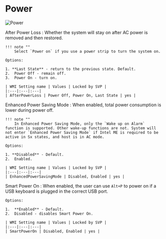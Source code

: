 # Power

![Power](https://cdrt.github.io/mk_docs/ref/bios/settings/thinkcentre/img/tc_power.PNG)

After Power Loss
:  Whether the system will stay on after AC power is removed and then restored.

    !!! note ""
        Select `Power on` if you use a power strip to turn the system on.

    Options:

    1. **Last State** - return to the previous state. Default.
    2.  Power Off - remain off.
    3.  Power On - turn on.

    | WMI Setting name | Values | Locked by SVP |
    |:---|:---|:---|
    | AfterPowerLoss | Power Off, Power On, Last State | yes |

Enhanced Power Saving Mode
:  When enabled,  total power consumption is lower during power off.

    !!! note ""
        In Enhanced Power Saving Mode, only the `Wake up on Alarm` function is supported. Other wake-up functions are not. System will not enter `Enhanced Power Saving Mode` if Intel ME is required to be active in Sx states, and host is in AC mode.

    Options:

    1. **Disabled** - Default.
    2.  Enabled.

    | WMI Setting name | Values | Locked by SVP |
    |:---|:---|:---|
    | EnhancedPowerSavingMode | Disabled, Enabled | yes |

Smart Power On
:  When enabled, the user can use `Alt+P` to power on if a USB keyboard is plugged in the correct USB port.

    Options:

    1.  **Enabled** - Default.
    2.  Disabled - disables Smart Power On.

    | WMI Setting name | Values | Locked by SVP |
    |:---|:---|:---|
    | SmartPowerOn | Disabled, Enabled | yes |
